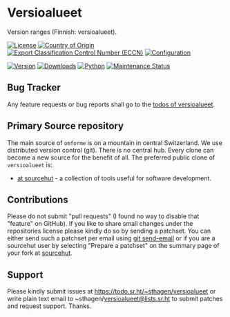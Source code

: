 # Versioalueet

Version ranges (Finnish: versioalueet). 

[![License](https://git.sr.ht/~sthagen/versioalueet/blob/default/docs/badges/license-spdx-mit.svg)](https://git.sr.ht/~sthagen/versioalueet/tree/default/item/LICENSE)
[![Country of Origin](https://git.sr.ht/~sthagen/versioalueet/blob/default/docs/badges/country-of-origin-name-switzerland-neutral.svg)](https://git.sr.ht/~sthagen/versioalueet/tree/default/item/COUNTRY-OF-ORIGIN)
[![Export Classification Control Number (ECCN)](https://git.sr.ht/~sthagen/omforme/blob/default/docs/badges/export-control-classification-number_eccn-ear99-neutral.svg)](https://git.sr.ht/~sthagen/versioalueet/tree/default/item/EXPORT-CONTROL-CLASSIFICATION-NUMBER)
[![Configuration](https://git.sr.ht/~sthagen/versioalueet/blob/default/docs/badges/configuration-sbom.svg)](https://git.sr.ht/~sthagen/versioalueet/tree/default/item/docs/third-party/README.md)

[![Version](https://git.sr.ht/~sthagen/versioalueet/blob/default/docs/badges/latest-release.svg)](https://pypi.python.org/pypi/versioalueet/)
[![Downloads](https://git.sr.ht/~sthagen/versioalueet/blob/default/docs/badges/downloads-per-month.svg)](https://pepy.tech/project/versioalueet)
[![Python](https://git.sr.ht/~sthagen/versioalueet/blob/default/docs/badges/python-versions.svg)](https://pypi.python.org/pypi/versioalueete/)
[![Maintenance Status](https://git.sr.ht/~sthagen/versioalueet/blob/default/docs/badges/commits-per-year.svg)](https://git.sr.ht/~sthagen/versioalueet/log)

## Bug Tracker

Any feature requests or bug reports shall go to the [todos of versioalueet](https://todo.sr.ht/~sthagen/versioalueet).

## Primary Source repository

The main source of `omforme` is on a mountain in central Switzerland.
We use distributed version control (git).
There is no central hub.
Every clone can become a new source for the benefit of all.
The preferred public clone of `versioalueet` is:

* [at sourcehut](https://git.sr.ht/~sthagen/versioalueet) - a collection of tools useful for software development.

## Contributions

Please do not submit "pull requests" (I found no way to disable that "feature" on GitHub).
If you like to share small changes under the repositories license please kindly do so by sending a patchset.
You can either send such a patchset per email using [git send-email](https://git-send-email.io) or 
if you are a sourcehut user by selecting "Prepare a patchset" on the summary page of your fork at [sourcehut](https://git.sr.ht/).

## Support

Please kindly submit issues at https://todo.sr.ht/~sthagen/versioalueet or write plain text email to ~sthagen/versioalueet@lists.sr.ht to submit patches and request support. Thanks.
